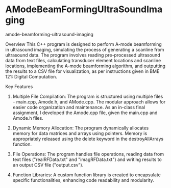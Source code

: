 # AModeBeamFormingUltraSoundImaging
amode-beamforming-ultrasound-imaging

Overview
This C++ program is designed to perform A-mode beamforming in ultrasound imaging, simulating the process of generating a scanline from ultrasound data. The program involves reading pre-processed ultrasound data from text files, calculating transducer element locations and scanline locations, implementing the A-mode beamforming algorithm, and outputting the results to a CSV file for visualization, as per instructions given in BME 121: Digital Computation.


Key Features
1. Multiple File Compilation: The program is structured using multiple files - main.cpp, Amode.h, and AMode.cpp. The modular approach allows for easier code organization and maintenance. As an in-class final assignment, I developed the Amode.cpp file, given the main.cpp and Amode.h files.

2. Dynamic Memory Allocation: The program dynamically allocates memory for data matrices and arrays using pointers. Memory is appropriately released using the delete keyword in the destroyAllArrays function.

3. File Operations: The program handles file operations, reading data from text files ("realRFData.txt" and "imagRFData.txt") and writing results to an output CSV file ("output.csv").

4. Function Libraries: A custom function library is created to encapsulate specific functionalities, enhancing code readability and modularity.

